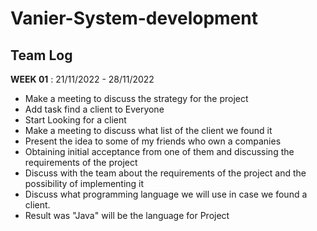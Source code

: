 # Vanier-System-development

## Team Log

**WEEK 01** :   21/11/2022 - 28/11/2022

- Make a meeting to discuss the strategy for the project
- Add task find a client to Everyone
- Start Looking for a client
- Make a meeting to discuss what list of the client we found it
- Present the idea to some of my friends who own a companies
- Obtaining initial acceptance from one of them and discussing the requirements of the project
- Discuss with the team about the requirements of the project and the possibility of implementing it
- Discuss what programming language we will use in case we found a client. 
- Result was "Java" will be the language for Project
